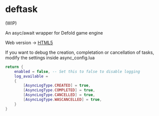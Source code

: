 # deftask

(WIP)

An asyc/await wrapper for Defold game engine

Web version -> [HTML5](https://magnatales.github.io/deftask-web/)

If you want to debug the creation, completation or cancellation of tasks, modify the settings inside async_config.lua
```lua
return {
    enabled = false, -- Set this to false to disable logging
    log_available =
    {
        [AsyncLogType.CREATED] = true,
        [AsyncLogType.COMPLETED] = true,
        [AsyncLogType.CANCELLED] = true,
        [AsyncLogType.WASCANCELLED] = true,
    }
}
```
